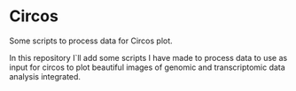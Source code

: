 # Circos
Some scripts to process data for Circos plot.

In this repository I`ll add some scripts I have made to process data to use as input for circos to plot beautiful images of genomic and transcriptomic data analysis integrated.
